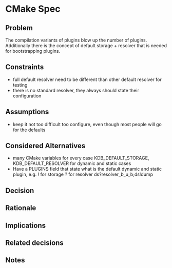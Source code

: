# CMake Spec

## Problem

The compilation variants of plugins blow up the number of plugins.
Additionally there is the concept of default storage + resolver that is
needed for bootstrapping plugins.

## Constraints

- full default resolver need to be different than other default resolver
  for testing
- there is no standard resolver, they always should state their
  configuration

## Assumptions

- keep it not too difficult too configure, even though most people will
  go for the defaults

## Considered Alternatives

- many CMake variables for every case
  KDB_DEFAULT_STORAGE, KDB_DEFAULT_RESOLVER
  for dynamic and static cases
- Have a PLUGINS field that state what is the default dynamic and static
  plugin, e.g. ! for storage ? for resolver ds?resolver_b_u_b;ds!dump

## Decision


## Rationale

## Implications

## Related decisions

## Notes
